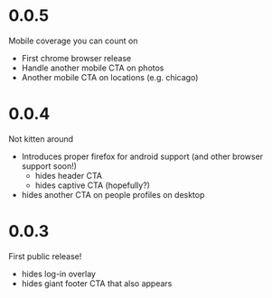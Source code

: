 # 0.0.5
Mobile coverage you can count on
- First chrome browser release
- Handle another mobile CTA on photos
- Another mobile CTA on locations (e.g. chicago)

# 0.0.4
Not kitten around
- Introduces proper firefox for android support (and other browser support soon!)
  - hides header CTA
  - hides captive CTA (hopefully?)
- hides another CTA on people profiles on desktop

# 0.0.3
First public release!
- hides log-in overlay
- hides giant footer CTA that also appears
